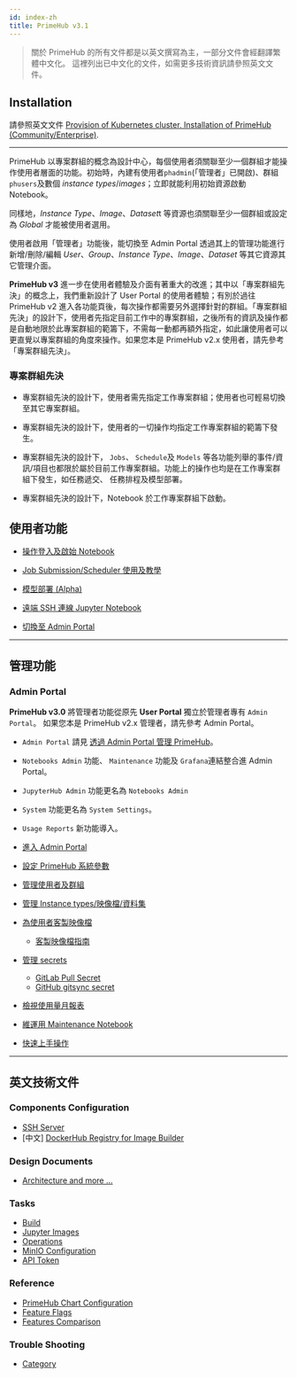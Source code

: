 ```yaml
---
id: index-zh
title: PrimeHub v3.1
---
```


>關於 PrimeHub 的所有文件都是以英文撰寫為主，一部分文件會經翻譯繁體中文化。
>這裡列出已中文化的文件，如需更多技術資訊請參照英文文件。

## Installation

請參照英文文件 [Provision of Kubernetes cluster, Installation of PrimeHub (Community/Enterprise)](dev-introduction).

---

PrimeHub 以專案群組的概念為設計中心，每個使用者須關聯至少一個群組才能操作使用者層面的功能。初始時，內建有使用者`phadmin`(「管理者」已開啟)、群組`phusers`及數個 *instance types*/*images*；立即就能利用初始資源啟動 Notebook。

同樣地，*Instance Type*、*Image*、*Dataset*t 等資源也須關聯至少一個群組或設定為 *Global* 才能被使用者選用。

使用者啟用「管理者」功能後，能切換至 Admin Portal 透過其上的管理功能進行新增/刪除/編輯 *User*、*Group*、*Instance Type*、*Image*、*Dataset* 等其它資源其它管理介面。

**PrimeHub v3** 進一步在使用者體驗及介面有著重大的改進；其中以「專案群組先決」的概念上，我們重新設計了 User Portal 的使用者體驗；有別於過往 PrimeHub v2 進入各功能頁後，每次操作都需要另外選擇針對的群組。「專案群組先決」的設計下，使用者先指定目前工作中的專案群組，之後所有的資訊及操作都是自動地限於此專案群組的範籌下，不需每一動都再額外指定，如此讓使用者可以更直覺以專案群組的角度來操作。如果您本是 PrimeHub v2.x 使用者，請先參考「專案群組先決」。

### 專案群組先決

+ 專案群組先決的設計下，使用者需先指定工作專案群組；使用者也可輕易切換至其它專案群組。

+ 專案群組先決的設計下，使用者的一切操作均指定工作專案群組的範籌下發生。

+ 專案群組先決的設計下， `Jobs`、 `Schedule`及 `Models` 等各功能列舉的事件/資訊/項目也都限於屬於目前工作專案群組。功能上的操作也均是在工作專案群組下發生，如任務遞交、 任務排程及模型部署。

+ 專案群組先決的設計下，Notebook 於工作專案群組下啟動。

## 使用者功能

+ [操作登入及啟始 Notebook](zh-tw/quickstart/login-portal-user)

+ [Job Submission/Scheduler 使用及教學](zh-tw/job-submission-cht)

+ [模型部署 (Alpha)](zh-tw/model-deployment-feature)

+ [遠端 SSH 連線 Jupyter Notebook](zh-tw/guide_manual/ssh-config-cht)

+ [切換至 Admin Portal](zh-tw/quickstart/login-portal-admin)

---

## 管理功能

### Admin Portal

**PrimeHub v3.0** 將管理者功能從原先 **User Portal** 獨立於管理者專有 `Admin Portal`。 如果您本是 PrimeHub v2.x 管理者，請先參考 Admin Portal。

+ `Admin Portal` 請見 [透過 Admin Portal 管理 PrimeHub](zh-tw/quickstart/login-portal-admin)。

+ `Notebooks Admin` 功能、 `Maintenance` 功能及 `Grafana`連結整合進 Admin Portal。

+ `JupyterHub Admin` 功能更名為 `Notebooks Admin`

+ `System` 功能更名為 `System Settings`。

+ `Usage Reports` 新功能導入。

+ [進入 Admin Portal](zh-tw/quickstart/login-portal-admin)

+ [設定 PrimeHub 系統參數](zh-tw/guide_manual/admin-system-cht)

+ [管理使用者及群組](zh-tw/guide_manual/admin-user-cht)

+ [管理 Instance types/映像檔/資料集](zh-tw/guide_manual/admin-instancetype-cht)

+ [為使用者客製映像檔](zh-tw/guide_manual/admin-build-image-cht)
  + [客製映像檔指南](zh-tw/guide_manual/custom-image-guideline)

+ [管理 secrets](zh-tw/guide_manual/admin-secret-cht) 

  + [GitLab Pull Secret](zh-tw/quickstart/secret-pull-image)
  + [GitHub gitsync secret](zh-tw/quickstart/secret-gitsync)

+ [檢視使用量月報表](zh-tw/guide_manual/admin-report-cht)
  
+ [維運用 Maintenance Notebook](zh-tw/maintenance-cht)

+ [快速上手操作](zh-tw/quickstart/create-user)

---

## 英文技術文件

### Components Configuration

+ [SSH Server](getting_started/configure-ssh-server)
+ [中文] [DockerHub Registry for Image Builder](zh-tw/quickstart/dockerhub-registry)
  
### Design Documents

+ [Architecture and more ...](design/architecture)

### Tasks

+ [Build](tasks/build)
+ [Jupyter Images](tasks/repo2docker)
+ [Operations](tasks/benchmark)
+ [MinIO Configuration](tasks/minio_configurations)
+ [API Token](tasks/api-token)

### Reference

+ [PrimeHub Chart Configuration](references/primehub_chart)
+ [Feature Flags](references/feature-flag)
+ [Features Comparison](comparison)

### Trouble Shooting

+ [Category](trouble-shoot-guide)